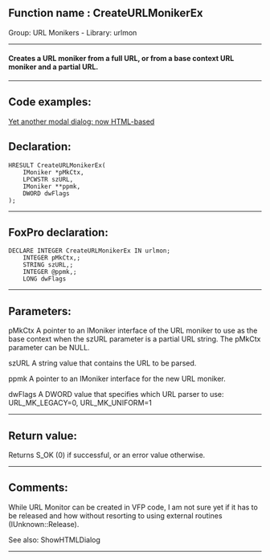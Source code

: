 
## Function name : CreateURLMonikerEx
Group: URL Monikers - Library: urlmon    
***  


#### Creates a URL moniker from a full URL, or from a base context URL moniker and a partial URL.
***  


## Code examples:
[Yet another modal dialog: now HTML-based](../../samples/sample_561.md)  

## Declaration:
```foxpro  
HRESULT CreateURLMonikerEx(
	IMoniker *pMkCtx,
	LPCWSTR szURL,
	IMoniker **ppmk,
	DWORD dwFlags
);  
```  
***  


## FoxPro declaration:
```foxpro  
DECLARE INTEGER CreateURLMonikerEx IN urlmon;
	INTEGER pMkCtx,;
	STRING szURL,;
	INTEGER @ppmk,;
	LONG dwFlags  
```  
***  


## Parameters:
pMkCtx
A pointer to an IMoniker interface of the URL moniker to use as the base context when the szURL parameter is a partial URL string. The pMkCtx parameter can be NULL.

szURL
A string value that contains the URL to be parsed.

ppmk
A pointer to an IMoniker interface for the new URL moniker.

dwFlags
A DWORD value that specifies which URL parser to use: URL_MK_LEGACY=0, URL_MK_UNIFORM=1  
***  


## Return value:
Returns S_OK (0) if successful, or an error value otherwise.  
***  


## Comments:
While URL Monitor can be created in VFP code, I am not sure yet if it has to be released and how without resorting to using external routines (IUnknown::Release).  
  
See also: ShowHTMLDialog   
  
***  

